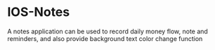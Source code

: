# IOS-Notes
A notes application can be used to record daily money flow, note and reminders, and also provide background text color change function
